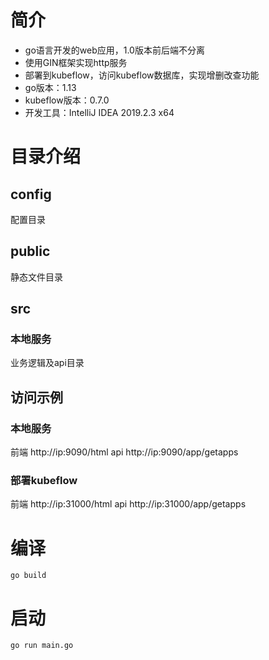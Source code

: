 # 简介
* go语言开发的web应用，1.0版本前后端不分离
* 使用GIN框架实现http服务
* 部署到kubeflow，访问kubeflow数据库，实现增删改查功能
* go版本：1.13
* kubeflow版本：0.7.0
* 开发工具：IntelliJ IDEA 2019.2.3 x64
# 目录介绍
## config
配置目录
## public
静态文件目录
## src
### 本地服务
业务逻辑及api目录
## 访问示例
### 本地服务
前端  http://ip:9090/html
api   http://ip:9090/app/getapps
### 部署kubeflow
前端  http://ip:31000/html
api   http://ip:31000/app/getapps
# 编译
```
go build
```

# 启动
```
go run main.go
```